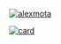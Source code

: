 [![alexmota](https://github-readme-stats.vercel.app/api/top-langs/?username=AlexMotaOliveira&hide=html&layout=compact&theme=default)](https://github.com/AlexMotaOliveira/)


[![card](https://github-readme-stats.vercel.app/api?username=AlexMotaOliveira&theme=default)](https://github.com/AlexMotaOliveira/)

